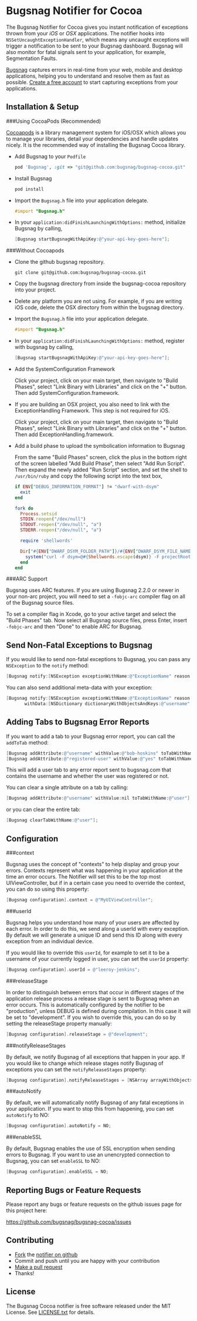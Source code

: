 Bugsnag Notifier for Cocoa
==========================

The Bugsnag Notifier for Cocoa gives you instant notification of exceptions thrown from your *iOS* or *OSX* applications.
The notifier hooks into `NSSetUncaughtExceptionHandler`, which means any uncaught exceptions will trigger a notification to be sent to your Bugsnag dashboard. Bugsnag will also monitor for fatal signals sent to your application, for example, Segmentation Faults.

[Bugsnag](https://bugsnag.com) captures errors in real-time from your web, mobile and desktop applications, helping you to understand and resolve them as fast as possible. [Create a free account](https://bugsnag.com) to start capturing exceptions from your applications.


Installation & Setup
--------------------

###Using CocoaPods (Recommended)

[Cocoapods](http://cocoapods.org/) is a library management system for iOS/OSX which allows you to manage your libraries, detail your dependencies and handle updates nicely. It is the recommended way of installing the Bugsnag Cocoa library.

-   Add Bugsnag to your `Podfile`

    ```ruby
    pod 'Bugsnag', :git => "git@github.com:bugsnag/bugsnag-cocoa.git"
    ```

-   Install Bugsnag

    ```bash
    pod install
    ```

-   Import the `Bugsnag.h` file into your application delegate.

    ```objective-c
    #import "Bugsnag.h"
    ```

-   In your `application:didFinishLaunchingWithOptions:` method, initialize Bugsnag by calling,

    ```objective-c
    [Bugsnag startBugsnagWithApiKey:@"your-api-key-goes-here"];
    ```

###Without Cocoapods

-   Clone the github bugsnag repository.

    ```shell
    git clone git@github.com:bugsnag/bugsnag-cocoa.git
    ```

-   Copy the bugsnag directory from inside the bugsnag-cocoa repository into your project.

-   Delete any platform you are not using. For example, if you are writing iOS code, delete the OSX directory from within the bugsnag directory.

-   Import the `Bugsnag.h` file into your application delegate.

    ```objective-c
    #import "Bugsnag.h"
    ```

-   In your `application:didFinishLaunchingWithOptions:` method, register with bugsnag by calling,

    ```objective-c
    [Bugsnag startBugsnagWithApiKey:@"your-api-key-goes-here"];
    ```

-   Add the SystemConfiguration Framework

    Click your project, click on your main target, then navigate to "Build Phases", select "Link Binary with Libraries" and click on the "+" button. Then add SystemConfiguration.framework.

-   If you are building an OSX project, you also need to link with the ExceptionHandling Framework. This step is not required for iOS.

    Click your project, click on your main target, then navigate to "Build Phases", select "Link Binary with Libraries" and click on the "+" button. Then add ExceptionHandling.framework.

-   Add a build phase to upload the symbolication information to Bugsnag

    From the same "Build Phases" screen, click the plus in the bottom right of the screen labelled "Add Build Phase", then select "Add Run Script". Then expand the newly added "Run Script" section, and set the shell to `/usr/bin/ruby` and copy the following script into the text box,

    ```ruby
    if ENV["DEBUG_INFORMATION_FORMAT"] != "dwarf-with-dsym"
      exit
    end

    fork do
      Process.setsid
      STDIN.reopen("/dev/null")
      STDOUT.reopen("/dev/null", "a")
      STDERR.reopen("/dev/null", "a")

      require 'shellwords'

      Dir["#{ENV["DWARF_DSYM_FOLDER_PATH"]}/#{ENV["DWARF_DSYM_FILE_NAME"]}/Contents/Resources/DWARF/*"].each do |dsym|
        system("curl -F dsym=@#{Shellwords.escape(dsym)} -F projectRoot=#{Shellwords.escape(ENV["PROJECT_DIR"])} https://upload.bugsnag.com/")
      end
    end
    ```

###ARC Support

Bugsnag uses ARC features. If you are using Bugsnag 2.2.0 or newer in your non-arc project, you will need to set a `-fobjc-arc` compiler flag on all of the Bugsnag source files.

To set a compiler flag in Xcode, go to your active target and select the "Build Phases" tab. Now select all Bugsnag source files, press Enter, insert `-fobjc-arc` and then "Done" to enable ARC for Bugsnag.

Send Non-Fatal Exceptions to Bugsnag
------------------------------------

If you would like to send non-fatal exceptions to Bugsnag, you can pass any `NSException` to the `notify` method:

```objective-c
[Bugsnag notify:[NSException exceptionWithName:@"ExceptionName" reason:@"Something bad happened" userInfo:nil]];
```

You can also send additional meta-data with your exception:

```objective-c
[Bugsnag notify:[NSException exceptionWithName:@"ExceptionName" reason:@"Something bad happened" userInfo:nil]
       withData:[NSDictionary dictionaryWithObjectsAndKeys:@"username", @"bob-hoskins", nil]];
```

Adding Tabs to Bugsnag Error Reports
------------------------------------

If you want to add a tab to your Bugsnag error report, you can call the `addToTab` method:

```objective-c
[Bugsnag addAttribute:@"username" withValue:@"bob-hoskins" toTabWithName:@"user"];
[Bugsnag addAttribute:@"registered-user" withValue:@"yes" toTabWithName:@"user"];
```

This will add a user tab to any error report sent to bugsnag.com that contains the username and whether the user was registered or not.

You can clear a single attribute on a tab by calling:

```objective-c
[Bugsnag addAttribute:@"username" withValue:nil toTabWithName:@"user"];
```

or you can clear the entire tab:

```objective-c
[Bugsnag clearTabWithName:@"user"];
```

Configuration
-------------

###context

Bugsnag uses the concept of "contexts" to help display and group your errors. Contexts represent what was happening in your application at the time an error occurs. The Notifier will set this to be the top most UIViewController, but if in a certain case you need to override the context, you can do so using this property:

```objective-c
[Bugsnag configuration].context = @"MyUIViewController";
```

###userId

Bugsnag helps you understand how many of your users are affected by each error. In order to do this, we send along a userId with every exception. By default we will generate a unique ID and send this ID along with every exception from an individual device.

If you would like to override this `userId`, for example to set it to be a username of your currently logged in user, you can set the `userId` property:

```objective-c
[Bugsnag configuration].userId = @"leeroy-jenkins";
```

###releaseStage

In order to distinguish between errors that occur in different stages of the application release process a release stage is sent to Bugsnag when an error occurs. This is automatically configured by the notifier to be "production", unless DEBUG is defined during compilation. In this case it will be set to "development". If you wish to override this, you can do so by setting the releaseStage property manually:

```objective-c
[Bugsnag configuration].releaseStage = @"development";
```

###notifyReleaseStages

By default, we notify Bugsnag of all exceptions that happen in your app. If you would like to change which release stages notify Bugsnag of exceptions you can set the `notifyReleaseStages` property:

```objective-c
[Bugsnag configuration].notifyReleaseStages = [NSArray arrayWithObjects:@"production", nil];
```

###autoNotify

By default, we will automatically notify Bugsnag of any fatal exceptions in your application. If you want to stop this from happening, you can set `autoNotify` to NO:

```objective-c
[Bugsnag configuration].autoNotify = NO;
```

###enableSSL

By default, Bugsnag enables the use of SSL encryption when sending errors to Bugsnag. If you want to use an unencrypted connection to Bugsnag, you can set `enableSSL` to NO:

```objective-c
[Bugsnag configuration].enableSSL = NO;
```

Reporting Bugs or Feature Requests
----------------------------------

Please report any bugs or feature requests on the github issues page for this project here:

<https://github.com/bugsnag/bugsnag-cocoa/issues>


Contributing
------------

-   [Fork](https://help.github.com/articles/fork-a-repo) the [notifier on github](https://github.com/bugsnag/bugsnag-cocoa)
-   Commit and push until you are happy with your contribution
-   [Make a pull request](https://help.github.com/articles/using-pull-requests)
-   Thanks!


License
-------

The Bugsnag Cocoa notifier is free software released under the MIT License. See [LICENSE.txt](https://github.com/bugsnag/bugsnag-cocoa/blob/master/LICENSE.txt) for details.
